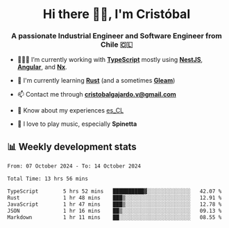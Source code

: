 <h1 align="center">Hi there ✌🏻, I'm Cristóbal</h1>
<h3 align="center">A passionate Industrial Engineer and Software Engineer from Chile 🇨🇱</h3>

- 🧑🏻‍💻 I’m currently working with **[TypeScript](https://www.typescriptlang.org)** mostly using **[NestJS](https://nestjs.com)**, **[Angular](https://angular.io)**, and **[Nx](https://nx.dev)**.

- 🌱 I'm currently learning **[Rust](https://www.rust-lang.org)** (and a sometimes **[Gleam](https://gleam.run/)**)

- 📫 Contact me through **cristobalgajardo.v@gmail.com**

- 📄 Know about my experiences [es_CL](https://bit.ly/cv-cristobal-gajardo)

- 🎸 I love to play music, especially **Spinetta**

## 📊 Weekly development stats

<!--START_SECTION:waka-->

```txt
From: 07 October 2024 - To: 14 October 2024

Total Time: 13 hrs 56 mins

TypeScript        5 hrs 52 mins   ██████████▓░░░░░░░░░░░░░░   42.07 %
Rust              1 hr 48 mins    ███▒░░░░░░░░░░░░░░░░░░░░░   12.91 %
JavaScript        1 hr 47 mins    ███▒░░░░░░░░░░░░░░░░░░░░░   12.78 %
JSON              1 hr 16 mins    ██▒░░░░░░░░░░░░░░░░░░░░░░   09.13 %
Markdown          1 hr 11 mins    ██░░░░░░░░░░░░░░░░░░░░░░░   08.55 %
```

<!--END_SECTION:waka-->
